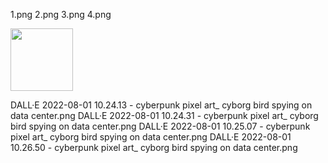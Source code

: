 1.png
2.png
3.png
4.png

<img height=100 src="images/DALL·E 2022-08-01 10.24.13 - cyberpunk pixel art_ cyborg bird spying on data center.png">

DALL·E 2022-08-01 10.24.13 - cyberpunk pixel art_ cyborg bird spying on data center.png
DALL·E 2022-08-01 10.24.31 - cyberpunk pixel art_ cyborg bird spying on data center.png
DALL·E 2022-08-01 10.25.07 - cyberpunk pixel art_ cyborg bird spying on data center.png
DALL·E 2022-08-01 10.26.50 - cyberpunk pixel art_ cyborg bird spying on data center.png
